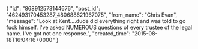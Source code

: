  {
   "id": "868912573144676",
   "post_id": "462493170453287_480688621967075",
   "from_name": "Chris Evan",
   "message": "Look at Kent....dude did everything right and was told to go fuck himself. I've asked NUMEROUS questions of every trustee of the legal name. I've got not one response.",
   "created_time": "2015-08-18T16:04:16+0000"
 }
